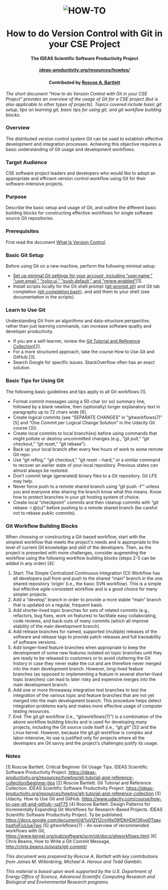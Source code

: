<div align="center">
  
# ![HOW-TO](ideas-how-to.jpg)
# How to do Version Control with Git in your CSE Project 
####  The IDEAS Scientific Software Productivity Project 
##### [ideas-productivity.org/resources/howtos/](https://ideas-productivity.org/resources/howtos/)
#### Contributed by [Roscoe A. Bartlett](https://github.com/bartlettroscoe)

</div>



*The short document "How to do Version Control with Git in your CSE Project" provides an overview of the usage of Git for a CSE project (but is also applicable to other types of projects). Topics covered include basic git setup, tips on learning git, basic tips for using git, and git workflow building blocks.*


### Overview
The distributed version control system Git can be used to establish effective development and integration processes. Achieving this objective requires a basic understanding of Git usage and development workflows.

### Target Audience
CSE software project leaders and developers who would like to adopt an appropriate and efficient version control workflow using Git for their software-intensive projects.

### Purpose
Describe the basic setup and usage of Git, and outline the different basic building blocks for constructing effective workflows for single software source Git repositories.

### Prerequisites
First read the document [What Is Version Control](https://ideas-productivity.org/wordpress/wp-content/uploads/2016/04/IDEAS-VCWhatIsVersionControl-V0.1.pdf).

### Basic Git Setup
Before using Git on a new machine, perform the following minimal setup:
* [Set up minimal Git settings for your account, including “user.name,” “user.email,” “color.ui,” “push.default,” and “rerere.enabled”](https://ideas-productivity.org/resources/howtos/git-tutorial-and-reference-collection/beginner-tips/)[1].
* Install scripts locally for the Git shell prompt ([git-prompt.sh](https://raw.github.com/git/git/master/contrib/completion/git-prompt.sh)) and Git tab completion  ([git-completion.bash](https://raw.github.com/git/git/master/contrib/completion/git-completion.bash)), and add them to your shell (see documentation in the scripts).

### Learn to Use Git

Understanding Git from an algorithms and data-structure perspective, rather
than just learning commands, can increase software quality and developer productivity.
* If you are a self-learner, review the [Git Tutorial and Reference Collection](https://ideas-productivity.org/resources/howtos/git-tutorial-and-reference-collection/)[2].
* For a more structured approach, take the course How to Use Git and GitHub [3].
* Search Google for specific issues. StackOverflow often has an exact solution.


### Basic Tips for Using Git

The following basic guidelines and tips apply to all Git workflows [1].
* Format commit messages using a 50-char (or so) summary line, followed by a blank
newline, then (optionally) longer explanatory text in paragraphs up to 72 chars wide [6].
* Create logical commits (see “SEPARATE CHANGES” in “gitworkflows(7)” [5] and “One
Commit per Logical Change Solution” in the Udacity Git course [3]).
* Create local commits to local branch(es) before using commands that might pollute or
destroy uncommitted changes (e.g., “git pull,” “git checkout,” “git reset,” “git rebase”).
* Back up your local branch after every few hours of work to some remote Git repo.
* Use “git reflog,” “git checkout,” “git reset --hard,” or a similar command to recover an
earlier state of your local repository. Previous states can almost always be restored.
* Don’t commit large (generated) binary files to a Git repository. Git LFS may help.
* Never force push to a remote shared branch using “git push -f’” unless you and everyone
else sharing the branch know what this means. Know how to protect branches in your git
hosting system of choice.
* Create local “checkpoint” commits and then cleanup commits with “git rebase -i @{u}”
before pushing to a remote shared branch (be careful not to rebase public commits).

### Git Workflow Building Blocks

When choosing or constructing a Git-based workflow, start with
the simplest workflow that meets the project's needs and is appropriate to the level of current Git
knowledge and skill of the developers. Then, as the project is presented with more challenges,
consider augmenting the workflow using the following workflow building blocks (steps 2-5 can be
added in any order) [4]:
1. Start: The Simple Centralized Continuous Integration (CI) Workflow has all
developers pull from and push to the shared “main” branch in the one shared repository
‘origin’ (i.e., the basic SVN workflow). This is a simple but effective agile-consistent
workflow and is a good choice for many simpler projects.
2. Add a “develop” branch in order to provide a more stable “main” branch that is
updated on a regular, frequent basis.
3. Add shorter-lived topic branches for sets of related commits (e.g., refactors, bug fixes,
work on features) to facilitate easy collaborating, code reviews, and back-outs of many
commits (which all improve stability of the main development branch).
4. Add release branches for named, supported (multiple) releases of the software and
release tags to provide patch releases and full traceability of software versions.
5. Add longer-lived feature branches when appropriate to keep the development of some
new features isolated on topic branches until they are ready to be released to customers
or to avoid cluttering the Git history in case they never make the cut and are therefore
never merged into the main development branch. However, long-lived feature branches
(as opposed to implementing a feature in several shorter-lived topic branches) can lead to
later risky and expensive merges into the main development branch.
6. Add one or more throwaway integration test branches to test the integration of the
various topic and feature branches that are not yet merged into the main development
branch. This procedure helps detect integration problems early and makes more effective
usage of computer testing resources.
7. End: The git.git workflow (i.e., “gitworkflows(7)”) is a combination of the above
workflow building blocks and is used for developing many projects, including the Git
source code itself (i.e., “git.git” [5]) and the Linux kernel. However, because the git.git
workflow is complex and labor-intensive, its use is justified only for projects where all the
developers are Git savvy and the project’s challenges justify its usage.




### Notes

[1] Roscoe Bartlett. Critical Beginner Git Usage Tips. IDEAS Scientific Software Productivity Project.
https://ideas-productivity.org/resources/howtos/git-tutorial-and-reference-collection/beginner-tips
[2] Roscoe Bartlett. Git Tutorial and Reference Collection. IDEAS Scientific Software Productivity Project.
https://ideas-productivity.org/resources/howtos/git-tutorial-and-reference-collection
[3] Udacity. How to Use Git and GitHub. https://www.udacity.com/course/how-to-use-git-and-github--ud775
[4] Roscoe Bartlett. Design Patterns for Incrementally Expanding Git Workflows for Research-Based
Projects. IDEAS Scientific Software Productivity Project. To be published.
https://docs.google.com/document/d/1uVQYI2cmNx09fDkHDA136yqDTqayhxqfvjFiuUue7wo
[5] gitworkflows(7) - An overview of recommended workflows with Git,
https://www.kernel.org/pub/software/scm/git/docs/gitworkflows.html
[6] Chris Beams, How to Write a Git Commit Message, http://chris.beams.io/posts/git-commit/

*This document was prepared by Roscoe A. Bartlett with key contributions from James M. Willenbring, Michael
A. Heroux and Todd Gamblin.*

*This material is based upon work supported by the U.S. Department of Energy Office of Science, Advanced Scientific
Computing Research and Biological and Environmental Research programs.*
